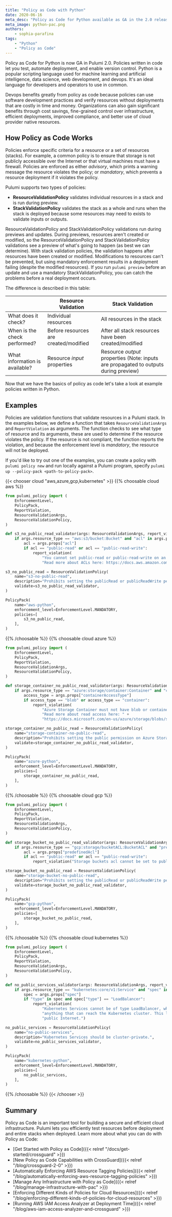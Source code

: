 ```yaml
---
title: "Policy as Code with Python"
date: 2020-06-16
meta_desc: "Policy as Code for Python available as GA in the 2.0 release."
meta_image: python-pac.png
authors:
    - sophia-parafina
tags:
    - "Python"
    - "Policy as Code"
---
```


Policy as Code for Python is now GA in Pulumi 2.0. Policies written in code let you test, automate deployment, and enable version control. Python is a popular scripting language used for machine learning and artificial intelligence, data science, web development, and devops. It's an ideal language for developers and operators to use in common.

<!--more-->

Devops benefits greatly from policy as code because policies can use software development practices and verify resources without deployments that are costly in time and money. Organizations can also gain significant benefits through cost savings, fine-grained control over infrastructure, efficient deployments, improved compliance, and better use of cloud provider native resources.

## How Policy as Code Works

Policies enforce specific criteria for a resource or a set of resources (stacks). For example, a common policy is to ensure that storage is not publicly accessible over the Internet or that virtual machines must have a firewall. Policies are enforced as either *advisory*, which prints a warning message the resource violates the policy; or
*mandatory*, which prevents a resource deployment if it violates the policy.

Pulumi supports two types of policies:

- **ResourceValidationPolicy** validates individual resources in a stack and is run during preview.
- **StackValidationPolicy** validates the stack as a whole and runs when the stack is deployed because some resources may need to exists to validate inputs or outputs.

ResourceValidationPolicy and StackValidationPolicy validations run during previews and updates. During previews, resources aren't created or modified, so the ResourceValidationPolicy and StackValidationPolicy validations see a preview of what's going to happen (as best we can determine).
With stack validation policies, the validation happens after resources have been created or modified. Modifications to resources can't be prevented, but using mandatory enforcement results in a deployment failing (despite the modified resources). If you run `pulumi preview` before an update and use a mandatory StackValidationPolicy, you can catch the problems before a real deployment occurs.

The difference is described in this table:

|                                | Resource Validation                   | Stack Validation                                                                     |
|--------------------------------|---------------------------------------|--------------------------------------------------------------------------------------|
| What does it check?            | Individual resources                  | All resources in the stack                                                           |
| When is the check performed?   | Before resources are created/modified | After all stack resources have been created/modified                                 |
| What information is available? | Resource _input_ properties           | Resource _output_ properties (Note: inputs are propagated to outputs during preview) |

Now that we have the basics of policy as code let's take a look at example policies written in Python.

## Examples

Policies are validation functions that validate resources in a Pulumi stack. In the examples below, we define a function that takes `ResourceValidationArgs` and `ReportViolation` as arguments. The function checks to see what type of resource and its arguments, these are used to determine if the resource violates the policy. If the resource is not compliant, the function reports the violation, and because the enforcement level is *mandatory*, the resource will not be deployed.


If you'd like to try out one of the examples, you can create a policy with `pulumi policy new` and run locally against a Pulumi program, specify `pulumi up --policy-pack <path-to-policy-pack>`.

{{< chooser cloud "aws,azure,gcp,kubernetes" >}}
{{% choosable cloud aws %}}

```python
from pulumi_policy import (
    EnforcementLevel,
    PolicyPack,
    ReportViolation,
    ResourceValidationArgs,
    ResourceValidationPolicy,
)

def s3_no_public_read_validator(args: ResourceValidationArgs, report_violation: ReportViolation):
    if args.resource_type == "aws:s3/bucket:Bucket" and "acl" in args.props:
        acl = args.props["acl"]
        if acl == "public-read" or acl == "public-read-write":
            report_violation(
                "You cannot set public-read or public-read-write on an S3 bucket. " +
                "Read more about ACLs here: https://docs.aws.amazon.com/AmazonS3/latest/dev/acl-overview.html")

s3_no_public_read = ResourceValidationPolicy(
    name="s3-no-public-read",
    description="Prohibits setting the publicRead or publicReadWrite permission on AWS S3 buckets.",
    validate=s3_no_public_read_validator,
)

PolicyPack(
    name="aws-python",
    enforcement_level=EnforcementLevel.MANDATORY,
    policies=[
        s3_no_public_read,
    ],
)
```

{{% /choosable %}}
{{% choosable cloud azure %}}

```python
from pulumi_policy import (
    EnforcementLevel,
    PolicyPack,
    ReportViolation,
    ResourceValidationArgs,
    ResourceValidationPolicy,
)

def storage_container_no_public_read_validator(args: ResourceValidationArgs, report_violation: ReportViolation):
    if args.resource_type == "azure:storage/container:Container" and "containerAccessType" in args.props:
        access_type = args.props["containerAccessType"]
        if access_type == "blob" or access_type == "container":
            report_violation(
                "Azure Storage Container must not have blob or container access set. " +
                "Read more about read access here: " +
                "https://docs.microsoft.com/en-us/azure/storage/blobs/storage-manage-access-to-resources")

storage_container_no_public_read = ResourceValidationPolicy(
    name="storage-container-no-public-read",
    description="Prohibits setting the public permission on Azure Storage Blob Containers.",
    validate=storage_container_no_public_read_validator,
)

PolicyPack(
    name="azure-python",
    enforcement_level=EnforcementLevel.MANDATORY,
    policies=[
        storage_container_no_public_read,
    ],
)
```

{{% /choosable %}}
{{% choosable cloud gcp %}}

```python
from pulumi_policy import (
    EnforcementLevel,
    PolicyPack,
    ReportViolation,
    ResourceValidationArgs,
    ResourceValidationPolicy,
)

def storage_bucket_no_public_read_validator(args: ResourceValidationArgs, report_violation: ReportViolation):
    if args.resource_type == "gcp:storage/bucketACL:BucketACL" and "predefinedAcl" in args.props:
        acl = args.props["predefinedAcl"]
        if acl == "public-read" or acl == "public-read-write":
            report_violation("Storage buckets acl cannot be set to public-read or public-read-write.")

storage_bucket_no_public_read = ResourceValidationPolicy(
    name="storage-bucket-no-public-read",
    description="Prohibits setting the publicRead or publicReadWrite permission on GCP Storage buckets.",
    validate=storage_bucket_no_public_read_validator,
)

PolicyPack(
    name="gcp-python",
    enforcement_level=EnforcementLevel.MANDATORY,
    policies=[
        storage_bucket_no_public_read,
    ],
)
```

{{% /choosable %}}
{{% choosable cloud kubernetes %}}

```python
from pulumi_policy import (
    EnforcementLevel,
    PolicyPack,
    ReportViolation,
    ResourceValidationArgs,
    ResourceValidationPolicy,
)

def no_public_services_validator(args: ResourceValidationArgs, report_violation: ReportViolation):
    if args.resource_type == "kubernetes:core/v1:Service" and "spec" in args.props:
        spec = args.props["spec"]
        if "type" in spec and spec["type"] == "LoadBalancer":
            report_violation(
                "Kubernetes Services cannot be of type LoadBalancer, which are exposed to " +
                "anything that can reach the Kubernetes cluster. This likely including the " +
                "public Internet.")

no_public_services = ResourceValidationPolicy(
    name="no-public-services",
    description="Kubernetes Services should be cluster-private.",
    validate=no_public_services_validator,
)

PolicyPack(
    name="kubernetes-python",
    enforcement_level=EnforcementLevel.MANDATORY,
    policies=[
        no_public_services,
    ],
)
```

{{% /choosable %}}
{{< /chooser >}}

## Summary

Policy as Code is an important tool for building a secure and efficient cloud infrastructure. Pulumi lets you efficiently test resources before deployment and entire stacks when deployed. Learn more about what you can do with Policy as Code:

- [Get Started with Policy as Code]({{< relref "/docs/get-started/crossguard" >}})
- [New Policy as Code Capabilities with CrossGuard]({{< relref "/blog/crossguard-2-0" >}})
- [Automatically Enforcing AWS Resource Tagging Policies]({{< relref "/blog/automatically-enforcing-aws-resource-tagging-policies" >}})
- [Manage Any Infrastructure with Policy as Code]({{< relref "/blog/manage-infrastructure-with-pac" >}})
- [Enforcing Different Kinds of Policies for Cloud Resources]({{< relref "/blog/enforcing-different-kinds-of-policies-for-cloud-resources" >}})
- [Running AWS IAM Access Analyzer at Deployment Time]({{< relref "/blog/aws-iam-access-analyzer-and-crossguard" >}})
